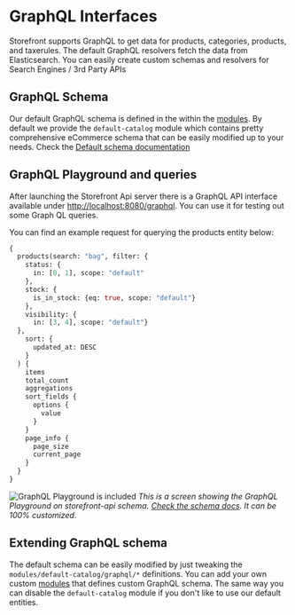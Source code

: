 # GraphQL Interfaces

Storefront supports GraphQL to get data for products, categories, products, and taxerules.
The default GraphQL resolvers fetch the data from Elasticsearch. You can easily create custom schemas and resolvers for Search Engines / 3rd Party APIs

## GraphQL Schema

Our default GraphQL schema is defined in the within the [modules](../modules/introduction.md). By default we provide the `default-catalog` module which contains pretty comprehensive eCommerce schema that can be easily modified up to your needs. Check the [Default schema documentation](https://divanteltd.github.io/storefront-graphql-api-schema/)

## GraphQL Playground and queries

After launching the Storefront Api server there is a GraphQL API interface available under [http://localhost:8080/graphql](http://localhost:8080/graphql). You can use it for testing out some Graph QL queries.

You can find an example request for querying the products entity below:

```graphql
{
  products(search: "bag", filter: {
    status: {
      in: [0, 1], scope: "default"
    },
    stock: {
      is_in_stock: {eq: true, scope: "default"}
    },
    visibility: {
      in: [3, 4], scope: "default"}
  },
    sort: {
      updated_at: DESC
    }
  ) {
    items
    total_count
    aggregations
    sort_fields {
      options {
        value
      }
    }
    page_info {
      page_size
      current_page
    }
  }
}
```

<img src="https://divante.com/github/storefront-api/graphql-playground.png" alt="GraphQL Playground is included"/>
<em style="text-align:center;">This is a screen showing the GraphQL Playground on storefront-api schema. <a href="https://divanteltd.github.io/storefront-graphql-api-schema/">Check the schema docs</a>. It can be 100% customized.</em>

## Extending GraphQL schema

The default schema can be easily modified by just tweaking the `modules/default-catalog/graphql/*` definitions. You can add your own custom [modules](../modules/introduction.md) that defines custom GraphQL schema. The same way you can disable the `default-catalog` module if you don't like to use our default entities.
